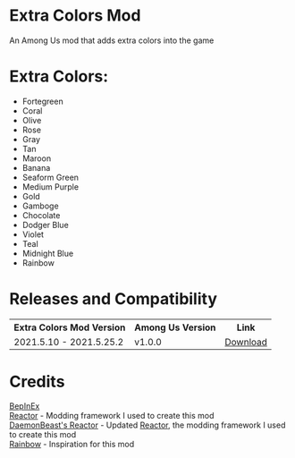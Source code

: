 # Extra Colors Mod
An Among Us mod that adds extra colors into the game

# Extra Colors:
- Fortegreen
- Coral
- Olive
- Rose
- Gray
- Tan
- Maroon
- Banana
- Seaform Green
- Medium Purple
- Gold
- Gamboge
- Chocolate
- Dodger Blue
- Violet
- Teal
- Midnight Blue
- Rainbow

# Releases and Compatibility
<table style="width:100%">
  <tr>
    <th>Extra Colors Mod Version</th>
    <th>Among Us Version</th>
    <th>Link</th>
  </tr>
  <tr>
    <td>2021.5.10 - 2021.5.25.2</td>
    <td>v1.0.0</td>
    <td><a href="">Download</></td></td>
   </tr>
 <tr>
</table>

# Credits
[BepInEx](https://github.com/NuclearPowered/BepInEx)\
[Reactor](https://github.com/NuclearPowered/Reactor) - Modding framework I used to create this mod\
[DaemonBeast's Reactor](https://github.com/DaemonBeast/Reactor) - Updated [Reactor](https://github.com/NuclearPowered/Reactor), the modding framework I used to create this mod\
[Rainbow](https://github.com/MoltenMods/Rainbow) - Inspiration for this mod
